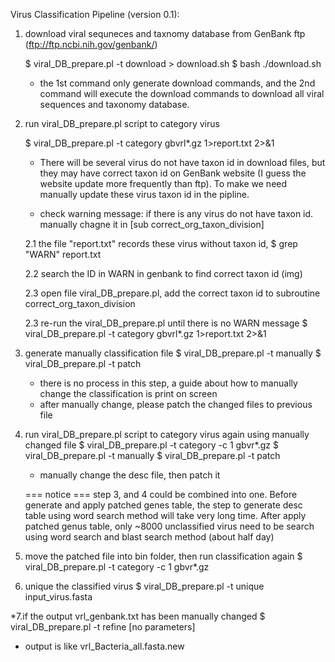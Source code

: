 Virus Classification Pipeline (version 0.1):

1. download viral sequneces and taxnomy database from GenBank ftp (ftp://ftp.ncbi.nih.gov/genbank/)

   	$ viral_DB_prepare.pl -t download > download.sh 
   	$ bash ./download.sh

   * the 1st command only generate download commands, and the 2nd command will execute the download
     commands to download all viral sequences and taxonomy database.

2. run viral_DB_prepare.pl script to category virus
   
	$ viral_DB_prepare.pl -t category gbvrl*.gz 1>report.txt 2>&1
   
   * There will be several virus do not have taxon id in download files, but they may have correct taxon id on 
     GenBank website (I guess the website update more frequently than ftp). To make 	 we need manually update 
     these virus taxon id in the pipline. 

   * check warning message: if there is any virus do not have taxon id.
                            manually chagne it in [sub correct_org_taxon_division]

   2.1 the file "report.txt" records these virus without taxon id, 
	$ grep "WARN" report.txt

   2.2 search the ID in WARN in genbank to find correct taxon id (img)
        
   2.3 open file viral_DB_prepare.pl, add the correct taxon id to subroutine correct_org_taxon_division
        
   2.3 re-run the viral_DB_prepare.pl until there is no WARN message
	 $ viral_DB_prepare.pl -t category gbvrl*.gz 1>report.txt 2>&1

3. generate manually classification file
   $ viral_DB_prepare.pl -t manually
   $ viral_DB_prepare.pl -t patch
   * there is no process in this step, a guide about how to manually change the
     classification is print on screen
   * after manually change, please patch the changed files to previous file

4. run viral_DB_prepare.pl script to category virus again using manually changed file
   $ viral_DB_prepare.pl -t category -c 1 gbvr*.gz
   $ viral_DB_prepare.pl -t manually
   $ viral_DB_prepare.pl -t patch
   * manually change the desc file, then patch it

   === notice ===
   step 3, and 4 could be combined into one. Before generate and apply patched genes table,
   the step to generate desc table using word search method will take very long time. After
   apply patched genus table, only ~8000 unclassified virus need to be search using word search
   and blast search method (about half day)

5. move the patched file into bin folder, then run classification again
   $ viral_DB_prepare.pl -t category -c 1 gbvr*.gz

6. unique the classified virus
   $ viral_DB_prepare.pl -t unique input_virus.fasta

*7.if the output vrl_genbank.txt has been manually changed
   $ viral_DB_prepare.pl -t refine [no parameters]
   * output is like vrl_Bacteria_all.fasta.new

